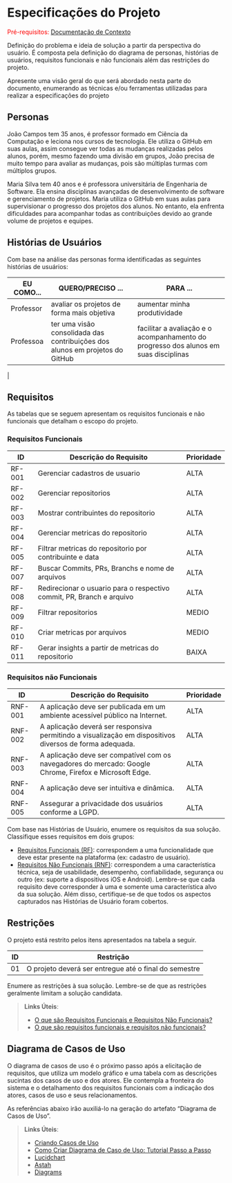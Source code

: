 # Especificações do Projeto

<span style="color:red">Pré-requisitos: <a href="1-Documentação de Contexto.md"> Documentação de Contexto</a></span>

Definição do problema e ideia de solução a partir da perspectiva do usuário. É composta pela definição do  diagrama de personas, histórias de usuários, requisitos funcionais e não funcionais além das restrições do projeto.

Apresente uma visão geral do que será abordado nesta parte do documento, enumerando as técnicas e/ou ferramentas utilizadas para realizar a especificações do projeto

## Personas

João Campos tem 35 anos, é professor formado em Ciência da Computação e leciona nos cursos de tecnologia. Ele utiliza o GitHub em suas aulas, assim consegue ver todas as mudanças realizadas pelos alunos, porém, mesmo fazendo uma divisão em grupos, João precisa de muito tempo para avaliar as mudanças, pois são múltiplas turmas com múltiplos grupos.

Maria Silva tem 40 anos e é professora universitária de Engenharia de Software. Ela ensina disciplinas avançadas de desenvolvimento de software e gerenciamento de projetos. Maria utiliza o GitHub em suas aulas para supervisionar o progresso dos projetos dos alunos. No entanto, ela enfrenta dificuldades para acompanhar todas as contribuições devido ao grande volume de projetos e equipes.

## Histórias de Usuários

Com base na análise das personas forma identificadas as seguintes histórias de usuários:

| EU COMO... | QUERO/PRECISO ... | PARA ... |
|------------|-------------------|----------|
| Professor  | avaliar os projetos de forma mais objetiva | aumentar minha produtividade |
| Professoa  | ter uma visão consolidada das contribuições dos alunos em projetos do GitHub	 | facilitar a avaliação e o acompanhamento do progresso dos alunos em suas disciplinas
 |

## Requisitos

As tabelas que se seguem apresentam os requisitos funcionais e não funcionais que detalham o escopo do projeto.

### Requisitos Funcionais

|ID    | Descrição do Requisito  | Prioridade |
|------|-----------------------------------------|----|
|RF-001| Gerenciar cadastros de usuario| ALTA |
|RF-002| Gerenciar repositorios | ALTA |
|RF-003| Mostrar contribuintes do repositorio| ALTA |
|RF-004| Gerenciar metricas do repositorio| ALTA |
|RF-005| Filtrar metricas do repositorio por contribuinte e data| ALTA |
|RF-007| Buscar Commits, PRs, Branchs e nome de arquivos| ALTA |
|RF-008| Redirecionar o usuario para o respectivo commit, PR, Branch e arquivo| ALTA |
|RF-009| Filtrar repositorios | MEDIO |
|RF-010| Criar metricas por arquivos | MEDIO |
|RF-011| Gerar insights a partir de metricas do repositorio | BAIXA |


### Requisitos não Funcionais

|ID     | Descrição do Requisito  |Prioridade |
|-------|-------------------------|----|
| RNF-001 | A aplicação deve ser publicada em um ambiente acessível público na Internet. | ALTA |
| RNF-002 | A aplicação deverá ser responsiva permitindo a visualização em dispositivos diversos de forma adequada. | ALTA |
| RNF-003 | A aplicação deve ser compatível com os navegadores do mercado: Google Chrome, Firefox e Microsoft Edge. | ALTA |
| RNF-004 | A aplicação deve ser intuitiva e dinâmica. | ALTA |
| RNF-005 | Assegurar a privacidade dos usuários conforme a LGPD. | ALTA |

Com base nas Histórias de Usuário, enumere os requisitos da sua solução. Classifique esses requisitos em dois grupos:

- [Requisitos Funcionais
 (RF)](https://pt.wikipedia.org/wiki/Requisito_funcional):
 correspondem a uma funcionalidade que deve estar presente na
  plataforma (ex: cadastro de usuário).
- [Requisitos Não Funcionais
  (RNF)](https://pt.wikipedia.org/wiki/Requisito_n%C3%A3o_funcional):
  correspondem a uma característica técnica, seja de usabilidade,
  desempenho, confiabilidade, segurança ou outro (ex: suporte a
  dispositivos iOS e Android).
Lembre-se que cada requisito deve corresponder à uma e somente uma
característica alvo da sua solução. Além disso, certifique-se de que
todos os aspectos capturados nas Histórias de Usuário foram cobertos.

## Restrições

O projeto está restrito pelos itens apresentados na tabela a seguir.

|ID| Restrição                                             |
|--|-------------------------------------------------------|
|01| O projeto deverá ser entregue até o final do semestre |

Enumere as restrições à sua solução. Lembre-se de que as restrições geralmente limitam a solução candidata.

> **Links Úteis**:
> - [O que são Requisitos Funcionais e Requisitos Não Funcionais?](https://codificar.com.br/requisitos-funcionais-nao-funcionais/)
> - [O que são requisitos funcionais e requisitos não funcionais?](https://analisederequisitos.com.br/requisitos-funcionais-e-requisitos-nao-funcionais-o-que-sao/)

## Diagrama de Casos de Uso

O diagrama de casos de uso é o próximo passo após a elicitação de requisitos, que utiliza um modelo gráfico e uma tabela com as descrições sucintas dos casos de uso e dos atores. Ele contempla a fronteira do sistema e o detalhamento dos requisitos funcionais com a indicação dos atores, casos de uso e seus relacionamentos. 

As referências abaixo irão auxiliá-lo na geração do artefato “Diagrama de Casos de Uso”.

> **Links Úteis**:
> - [Criando Casos de Uso](https://www.ibm.com/docs/pt-br/elm/6.0?topic=requirements-creating-use-cases)
> - [Como Criar Diagrama de Caso de Uso: Tutorial Passo a Passo](https://gitmind.com/pt/fazer-diagrama-de-caso-uso.html/)
> - [Lucidchart](https://www.lucidchart.com/)
> - [Astah](https://astah.net/)
> - [Diagrams](https://app.diagrams.net/)
